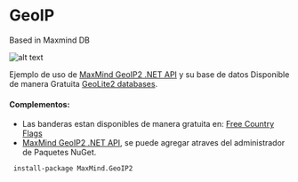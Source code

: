 # GeoIP
Based in Maxmind DB

![alt text](http://i.imgur.com/7nTeMBW.png "GeoIP & Flags")


Ejemplo de uso de [MaxMind GeoIP2 .NET API](http://maxmind.github.io/GeoIP2-dotnet) y su base de datos Disponible de manera Gratuita [GeoLite2 databases](http://dev.maxmind.com/geoip/geoip2/geolite2/).


#### Complementos:
 * Las banderas estan disponibles de manera gratuita en: [Free Country Flags](http://www.free-country-flags.com/flag_packs.php)
 * [MaxMind GeoIP2 .NET API](http://maxmind.github.io/GeoIP2-dotnet), se puede agregar atraves del administrador de Paquetes NuGet.
 
````
 install-package MaxMind.GeoIP2
````
